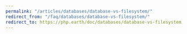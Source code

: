 ```yaml
---
permalink: "/articles/databases/database-vs-filesystem/"
redirect_from: "/faq/databases/database-vs-filesystem/"
redirect_to: https://php.earth/doc/databases/database-vs-filesystem
---
```

